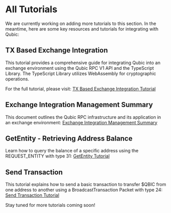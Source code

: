 # All Tutorials

We are currently working on adding more tutorials to this section. In the meantime, here are some key resources and tutorials for integrating with Qubic:

## TX Based Exchange Integration

This tutorial provides a comprehensive guide for integrating Qubic into an exchange environment using the Qubic RPC V1 API and the TypeScript Library. The TypeScript Library utilizes WebAssembly for cryptographic operations.

For the full tutorial, please visit:
[TX Based Exchange Integration Tutorial](https://github.com/qubic/integration/blob/main/Partners/tx-based-use-case.md)

## Exchange Integration Management Summary

This document outlines the Qubic RPC infrastructure and its application in an exchange environment:
[Exchange Integration Management Summary](https://github.com/qubic/integration/blob/main/Partners/exchange-integration.md)

## GetEntity - Retrieving Address Balance

Learn how to query the balance of a specific address using the REQUEST_ENTITY with type 31:
[GetEntity Tutorial](https://github.com/qubic/integration/blob/main/Network/UseCases/GetEntity.md)

## Send Transaction

This tutorial explains how to send a basic transaction to transfer $QBIC from one address to another using a BroadcastTransaction Packet with type 24:
[Send Transaction Tutorial](https://github.com/qubic/integration/blob/main/Network/UseCases/SendTransaction.md)

Stay tuned for more tutorials coming soon!